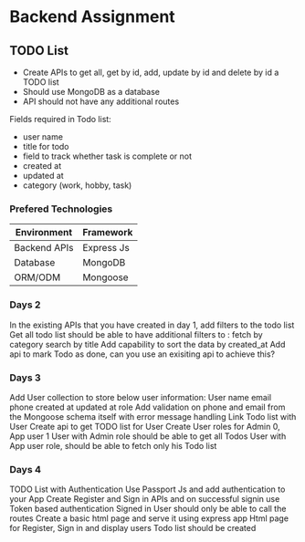 # Backend Assignment

## TODO List

- Create APIs to get all, get by id, add, update by id and delete by id a TODO list
- Should use MongoDB as a database
- API should not have any additional routes

Fields required in Todo list:

- user name
- title for todo
- field to track whether task is complete or not
- created at
- updated at
- category (work, hobby, task)


### Prefered Technologies

| Environment  | Framework  |
|--------------|------------|
| Backend APIs | Express Js |
| Database     | MongoDB    |
| ORM/ODM      | Mongoose   |

### Days 2

In the existing APIs that you have created in day 1, add filters to the todo list
Get all todo list should be able to have additional filters to :
fetch by category
search by title
Add capability to sort the data by created_at
Add api to mark Todo as done, can you use an exisiting api to achieve this?

### Days 3

Add User collection to store below user information:
User name
email
phone
created at
updated at
role
Add validation on phone and email from the Mongoose schema itself with error message handling
Link Todo list with User
Create api to get TODO list for User
Create User roles for Admin 0, App user 1
User with Admin role should be able to get all Todos
User with App user role, should be able to fetch only his Todo list


### Days 4

TODO List with Authentication
Use Passport Js and add authentication to your App
Create Register and Sign in APIs and on successful signin use Token based authentication
Signed in User should only be able to call the routes
Create a basic html page and serve it using express app
Html page for Register, Sign in and display users Todo list should be created
